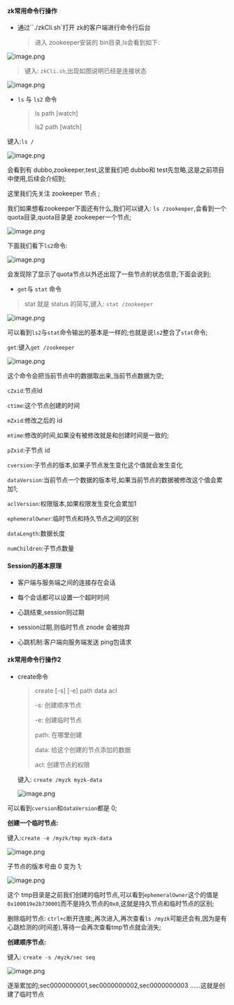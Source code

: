 #### zk常用命令行操作

* 通过``./zkCli.sh`打开 zk的客户端进行命令行后台

  >  进入 zookeeper安装的 bin目录,ls会看到如下:

![image.png](https://upload-images.jianshu.io/upload_images/15181329-de01f007adf9182f.png?imageMogr2/auto-orient/strip%7CimageView2/2/w/1240)

> 键入: `zkCli.sh`,出现如图说明已经是连接状态

![image.png](https://upload-images.jianshu.io/upload_images/15181329-bbc358f72198e9e8.png?imageMogr2/auto-orient/strip%7CimageView2/2/w/1240)

* `ls` 与 `ls2` 命令

  > ls path [watch]  
  >
  > ls2 path [watch]

键入:`ls /`

![image.png](https://upload-images.jianshu.io/upload_images/15181329-4b502498a90bd1b5.png?imageMogr2/auto-orient/strip%7CimageView2/2/w/1240)

会看到有 dubbo,zookeeper,test,这里我们吧 dubbo和 test先忽略,这是之前项目中使用,后续会介绍到;

这里我们先关注 zookeeper 节点 ;

我们如果想看zookeeper下面还有什么,我们可以键入: `ls /zookeeper`,会看到一个quota目录,quota目录是 zookeeper一个节点;

![image.png](https://upload-images.jianshu.io/upload_images/15181329-4701d67f7455cdf7.png?imageMogr2/auto-orient/strip%7CimageView2/2/w/1240)

下面我们看下`ls2`命令:

![image.png](https://upload-images.jianshu.io/upload_images/15181329-e17e2e1eaff99fe4.png?imageMogr2/auto-orient/strip%7CimageView2/2/w/1240)

会发现除了显示了quota节点以外还出现了一些节点的状态信息;下面会说到;

* `get`与 `stat` 命令

> stat 就是 status 的简写,键入: `stat /zookeeper`

![image.png](https://upload-images.jianshu.io/upload_images/15181329-d6d228511a026601.png?imageMogr2/auto-orient/strip%7CimageView2/2/w/1240)

可以看到`ls2`与`stat`命令输出的基本是一样的;也就是说`ls2`整合了`stat`命令;

`get`:键入`get /zookeeper`

![image.png](https://upload-images.jianshu.io/upload_images/15181329-bb94e760d63c5dd6.png?imageMogr2/auto-orient/strip%7CimageView2/2/w/1240)

这个命令会把当前节点中的数据取出来,当前节点数据为空;

`cZxid`:节点Id

`ctime`:这个节点创建的时间

`mZxid`:修改之后的 id

`mtime`:修改的时间,如果没有被修改就是和创建时间是一致的;

`pZxid`:子节点 id

`cversion`:子节点的版本,如果子节点发生变化这个值就会发生变化

`dataVersion`:当前节点一个数据的版本号,如果当前节点的数据被修改这个值会累加1;

`aclVersion`:权限版本,如果权限发生变化会累加1

`ephemeralOwner`:临时节点和持久节点之间的区别

`dataLength`:数据长度

`numChildren`:子节点数量

#### Session的基本原理

* 客户端与服务端之间的连接存在会话

* 每个会话都可以设置一个超时时间
* 心跳结束,session则过期
* session过期,则临时节点 znode 会被抛弃
* 心跳机制:客户端向服务端发送 ping包请求

#### zk常用命令行操作2

* create命令

  > create [-s] [-e] path data acl  
  >
  > -s: 创建顺序节点
  >
  > -e: 创建临时节点
  >
  > path: 在哪里创建
  >
  > data: 给这个创建的节点添加的数据
  >
  > acl: 创建节点的权限

  键入: `create /myzk myzk-data`

  ![image.png](https://upload-images.jianshu.io/upload_images/15181329-9db475bb5de0c6d1.png?imageMogr2/auto-orient/strip%7CimageView2/2/w/1240)

可以看到`cversion`和`dataVersion`都是 0;

**创建一个临时节点:**

键入:`create -e /myzk/tmp myzk-data`

![image.png](https://upload-images.jianshu.io/upload_images/15181329-302d67cc18acf419.png?imageMogr2/auto-orient/strip%7CimageView2/2/w/1240)

子节点的版本号由 0 变为 1;

![image.png](https://upload-images.jianshu.io/upload_images/15181329-3aa4258b36a8ab81.png?imageMogr2/auto-orient/strip%7CimageView2/2/w/1240)

这个 tmp目录是之前我们创建的临时节点,可以看到`ephemeralOwner`这个的值是`0x100019e2b730001`而不是持久节点的`0x0`,这就是持久节点和临时节点的区别;

删除临时节点: `ctrl+c`断开连接;,再次进入,再次查看`ls /myzk`可能还会有,因为是有心跳检测的(时间差),等待一会再次查看tmp节点就会消失;

**创建顺序节点:**

键入: `create -s /myzk/sec seq`

![image.png](https://upload-images.jianshu.io/upload_images/15181329-5240a6af1d4c5c77.png?imageMogr2/auto-orient/strip%7CimageView2/2/w/1240)

逐渐累加的;sec0000000001,sec0000000002,sec0000000003 …...这就是创建了临时节点